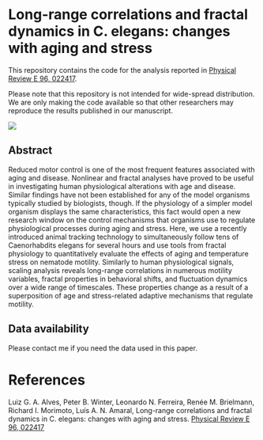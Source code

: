 # Long-range correlations and fractal dynamics in C. elegans: changes with aging and stress

This repository contains the code for the analysis reported in [Physical Review E 96, 022417](https://lgaalves.github.io/publications/2017-pre-celegans.pdf).

Please note that this repository is not intended for wide-spread distribution. We are only making the code available so that other researchers may reproduce the results published in our manuscript. 

<image src="/paper_figs/tracking.svg"/>

## Abstract
Reduced motor control is one of the most frequent features associated with aging and disease. Nonlinear and fractal analyses have proved to be useful in investigating human physiological alterations with age and disease. Similar findings have not been established for any of the model organisms typically studied by biologists, though. If the physiology of a simpler model organism displays the same characteristics, this fact would open a new research window on the control mechanisms that organisms use to regulate physiological processes during aging and stress. Here, we use a recently introduced animal tracking technology to simultaneously follow tens of Caenorhabdits elegans for several hours and use tools from fractal physiology to quantitatively evaluate the effects of aging and temperature stress on nematode motility. Similarly to human physiological signals, scaling analysis reveals long-range correlations in numerous motility variables, fractal properties in behavioral shifts, and fluctuation dynamics over a wide range of timescales. These properties change as a result of a superposition of age and stress-related adaptive mechanisms that regulate motility.

## Data availability

Please contact me if you need the data used in this paper. 


# References
Luiz G. A. Alves, Peter B. Winter, Leonardo N. Ferreira, Renée M. Brielmann, Richard I. Morimoto, Luís A. N. Amaral, Long-range correlations and fractal dynamics in C. elegans: changes with aging and stress. [Physical Review E 96, 022417](https://lgaalves.github.io/publications/2017-pre-celegans.pdf)
